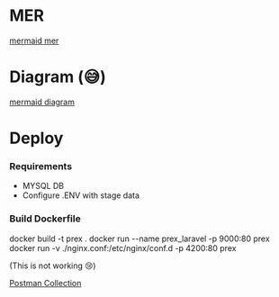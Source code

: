 # MER
[mermaid mer](MER.mmd)

# Diagram (😅)
[mermaid diagram](flow_diagram.mmd)


# Deploy 

### Requirements
- MYSQL DB 
- Configure .ENV with stage data

### Build Dockerfile
docker build -t prex .
docker run --name prex_laravel -p 9000:80 prex
docker run -v ./nginx.conf:/etc/nginx/conf.d -p 4200:80 prex 

(This is not working 😢)

[Postman Collection](https://app.getpostman.com/join-team?invite_code=65b5e87eac05781ef242421ea8dccb5a&target_code=2f380b0c804216db04445c9e60912cbb)
